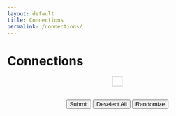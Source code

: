 ```yaml
---
layout: default
title: Connections
permalink: /connections/
---
```


# Connections

<style>
  .container {
    display: flex;
    flex-direction: column;
    align-items: center;
    min-height: 100vh;
  }

  .interactive-container {
    border: 2px solid #ddd; /* Slightly heavier border */
    padding: 10px; /* Add padding for better visual appearance */
    margin-bottom: 20px;
  }

  .interactive-table {
    border-collapse: collapse;
    margin: 0 auto; /* Center the table within the container */
  }

  .interactive-cell {
    width: 75px;
    height: 75px;
    border: 1px solid #ddd;
    cursor: pointer;
  }

  .colored {
    background-color: #f2f2f2; /* Light grey color */
  }

  .yellow {
    background-color: yellow;
  }

  .green {
    background-color: green;
  }

  .blue {
    background-color: blue;
  }

  .purple {
    background-color: purple;
  }

  .button-container {
    text-align: center;
    margin-top: 10px;
  }

	.success-message {
		background-color: #4CAF50;
		color: white;
	}

	.error-message {
		background-color: #f44336;
		color: white;
	}

</style>

<!-- Include js-yaml library for YAML parsing -->
<script src="https://cdnjs.cloudflare.com/ajax/libs/js-yaml/4.0.0/js-yaml.min.js"></script>

<script>
  document.addEventListener('DOMContentLoaded', function () {
    // Function to populate the table with data from YAML
    function populateTable(data) {
      var table = document.querySelector('.interactive-table');
      table.innerHTML = ''; // Clear existing table content

      var categories = Object.keys(data);

      categories.forEach(function (category, rowIndex) {
        var categoryData = data[category];
        var row = table.insertRow(rowIndex);

        var members = categoryData.members;
        var color = categoryData.color;

        members.forEach(function (value, cellIndex) {
          var cell = row.insertCell(cellIndex);
          cell.classList.add('interactive-cell');
          cell.textContent = value;

          // Add data-category attribute to each cell
          cell.setAttribute('data-category', category);
        });
      });

      // Call the function to randomize the table after populating it
      randomizeTable();
    }


// Function to update the message div
function updateMessage(message, isSuccess) {
  var messageDiv = document.getElementById('message');
  
  // Clear previous styles
  messageDiv.className = '';

  // Set new content and styles
  messageDiv.textContent = message;

  if (isSuccess) {
    // Apply success class
    messageDiv.classList.add('success-message');
  } else {
    // Apply error class
    messageDiv.classList.add('error-message');
  }
}


    // Function to randomize the locations of all cells in the table while retaining four rows of four columns
    function randomizeTable() {
      var table = document.querySelector('.interactive-table');
      var cells = Array.from(table.querySelectorAll('.interactive-cell'));
      var shuffledCells = shuffleArray(cells);

      // Clear existing content in the table
      table.innerHTML = '';

      // Reassign cells to rows and columns
      for (var i = 0; i < 4; i++) {
        var row = table.insertRow(i);
        for (var j = 0; j < 4; j++) {
          var originalCell = shuffledCells[i * 4 + j];
          var cell = originalCell.cloneNode(true); // Clone the cell
          row.appendChild(cell);
        }
      }

      // Add click event listeners for cell coloring
      addCellClickListeners();
    }

    // Function to add click event listeners for cell coloring
    function addCellClickListeners() {
      var cells = document.querySelectorAll('.interactive-cell');

      cells.forEach(function (cell) {
        cell.addEventListener('click', function () {
          if (!cell.classList.contains('yellow') && !cell.classList.contains('green') &&
              !cell.classList.contains('blue') && !cell.classList.contains('purple')) {
            if (cell.classList.contains('colored')) {
              cell.classList.remove('colored');
            } else {
              cell.classList.add('colored');
            }
          }
        });
      });
    }

    // Function to verify selected cells and move them to the top of the table
    function verifyAndMoveCells() {
      var selectedCells = document.querySelectorAll('.interactive-cell.colored');

      if (selectedCells.length !== 4) {
        updateMessage('Please select exactly four cells.');
        return;
      }

      // Extract category name from the first selected cell
      var categoryName = getCategoryName(selectedCells[0]);

      // Check if all selected cells belong to the same category
      var isSameCategory = Array.from(selectedCells).every(function (cell) {
        return getCategoryName(cell) === categoryName;
      });

      if (isSameCategory) {
        updateMessage('Got the ' + categoryName + ' category');
      } else {
        updateMessage('Incorrect');
      }

      // Deselect all selected cells
      selectedCells.forEach(function (selectedCell) {
        selectedCell.classList.remove('colored');
      });
    }

    // Helper function to get the category name from a cell
    function getCategoryName(cell) {
      // Assuming the category name is stored as a data attribute (data-category)
      return cell.getAttribute('data-category');
    }


    // Helper function to shuffle a copy of an array using the Fisher-Yates algorithm
    function shuffleArray(array) {
      var shuffledArray = array.slice(); // Create a copy of the array
      for (var i = shuffledArray.length - 1; i > 0; i--) {
        var j = Math.floor(Math.random() * (i + 1));
        [shuffledArray[i], shuffledArray[j]] = [shuffledArray[j], shuffledArray[i]];
      }
      return shuffledArray;
    }

    // Add click event listener for the "Submit" button
    var submitButton = document.getElementById('submitButton');
    submitButton.addEventListener('click', function () {
      // Specify the action for the "Submit" button later
      verifyAndMoveCells();
    });

    // Add click event listener for the "Deselect All" button
    var deselectAllButton = document.getElementById('deselectAllButton');
    deselectAllButton.addEventListener('click', function () {
      var coloredCells = document.querySelectorAll('.interactive-cell.colored');
      coloredCells.forEach(function (coloredCell) {
        coloredCell.classList.remove('colored');
      });
    });

    // Add click event listener for the "Randomize" button
    var randomizeButton = document.getElementById('randomizeButton');
    randomizeButton.addEventListener('click', function () {
      randomizeTable();
    });

    // Sample YAML data
    var defaultYaml = {
      numbers: {
        members: [1, 2, 3, 4],
        color: 'yellow'
      },
      letters: {
        members: ['a', 'b', 'c', 'd'],
        color: 'green'
      },
      ten: {
        members: ['x', 10, 'ten', 1010],
        color: 'blue'
      },
      'nytimes games': {
        members: ['connections', 'sudoku', 'mini', 'wordle'],
        color: 'purple'
      }
    };

    // Function to retrieve Base64-encoded YAML from the URL
    function getBase64YamlFromUrl() {
      var urlParams = new URLSearchParams(window.location.search);
      var base64Yaml = urlParams.get('yaml');
      return base64Yaml;
    }

    // Function to decode Base64 and parse YAML
    function decodeBase64Yaml(encodedYaml) {
      try {
        var decodedString = atob(encodedYaml);
        var decodedYaml = jsyaml.safeLoad(decodedString);
        return decodedYaml;
      } catch (error) {
        console.error('Error decoding Base64 YAML:', error);
        return null;
      }
    }

    // Use the decoded YAML data or default YAML if not present
    var base64Yaml = getBase64YamlFromUrl();
    var yamlData = base64Yaml ? decodeBase64Yaml(base64Yaml) : defaultYaml;

    // Call the function to populate the table
    populateTable(yamlData);
  });
</script>

<div id="message"></div>

<div class="container">
  <div class="interactive-container">
    <table class="interactive-table"></table>
  </div>
  <div class="button-container">
    <button id="submitButton">Submit</button>
    <button id="deselectAllButton">Deselect All</button>
    <button id="randomizeButton">Randomize</button>
  </div>
</div>
